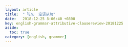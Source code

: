 ```yaml
---
layout: article
title:  "「En」 定语从句"
date:   2018-12-25 8:06:40 +0800
key: english-grammar-attributive-clausereview-20181225
aside:
  toc: true
category: [english, grammer]
---
```

